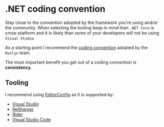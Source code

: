 # .NET coding convention

Stay close to the convention adopted by the framework you're using and/or the community. When selecting the tooling keep in mind than `.NET Core` is cross-platform and it is likely than some of your developers will not be using `Visual Studio`.

As a starting point I recommend the [coding convention][roslyn] adopted by the `Roslyn` team.

The most important benefit you get out of a coding convention is **consistency**.

## Tooling

I recommend using [EditorConfig][editorconfig] as it is supported by:

- [Visual Studio][visual-studio]
- [ReSharper][resharper]
- [Rider][rider]
- [Visual Studio Code][visual-studio-code]

[editorconfig]: https://editorconfig.org/
[visual-studio]: https://docs.microsoft.com/en-us/visualstudio/ide/editorconfig-code-style-settings-reference
[resharper]: https://www.jetbrains.com/help/resharper/Using_EditorConfig.html
[rider]: https://www.jetbrains.com/help/rider/Using_EditorConfig.html
[visual-studio-code]: https://marketplace.visualstudio.com/items?itemName=EditorConfig.EditorConfig
[roslyn]: https://github.com/dotnet/roslyn/blob/main/.editorconfig
